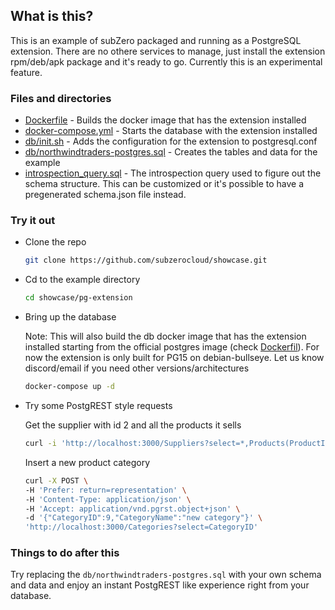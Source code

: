 ## What is this?
This is an example of subZero packaged and running as a PostgreSQL extension. There are no othere services to manage, just install the extension rpm/deb/apk package and it's ready to go.
Currently this is an experimental feature.

### Files and directories
- [Dockerfile](Dockerfile) - Builds the docker image that has the extension installed
- [docker-compose.yml](docker-compose.yml) - Starts the database with the extension installed
- [db/init.sh](db/init.sh) - Adds the configuration for the extension to postgresql.conf
- [db/northwindtraders-postgres.sql](db/northwindtraders-postgres.sql) - Creates the tables and data for the example
- [introspection_query.sql](introspection_query.sql) - The introspection query used to figure out the schema structure. This can be customized or it's possible to have a pregenerated schema.json file instead.

### Try it out
- Clone the repo
    ```bash
    git clone https://github.com/subzerocloud/showcase.git
    ```
- Cd to the example directory
    ```bash
    cd showcase/pg-extension
    ```
- Bring up the database

    Note: This will also build the db docker image that has the extension installed starting from the official postgres image (check [Dockerfil](Dockerfile)).
    For now the extension is only built for PG15 on debian-bullseye.
    Let us know discord/email if you need other versions/architectures
    ```bash
    docker-compose up -d
    ```
- Try some PostgREST style requests
    

    Get the supplier with id 2 and all the products it sells
    ```bash
    curl -i 'http://localhost:3000/Suppliers?select=*,Products(ProductID,ProductName,Category:Categories(CategoryID,CategoryName))&SupplierID=eq.2'
    ```

    Insert a new product category
    ```bash
    curl -X POST \
    -H 'Prefer: return=representation' \
    -H 'Content-Type: application/json' \
    -H 'Accept: application/vnd.pgrst.object+json' \
    -d '{"CategoryID":9,"CategoryName":"new category"}' \
    'http://localhost:3000/Categories?select=CategoryID'
    ```

### Things to do after this

Try replacing the `db/northwindtraders-postgres.sql` with your own schema and data and enjoy an instant PostgREST like experience right from your database.